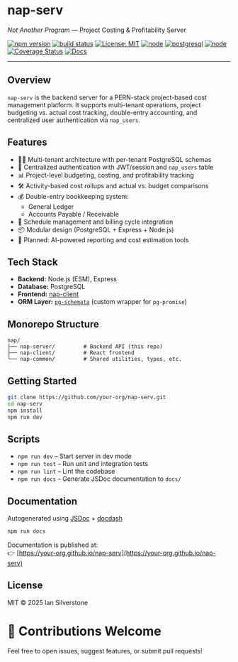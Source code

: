 # nap-serv

_Not Another Program_ — Project Costing & Profitability Server

[![npm version](https://img.shields.io/npm/v/nap-serv.svg)](https://www.npmjs.com/package/nap-serv)
[![build status](https://img.shields.io/github/actions/workflow/status/your-username/pg-schemata/ci.yml?branch=main)](https://github.com/your-username/nap-serv/actions)
[![License: MIT](https://img.shields.io/badge/license-MIT-blue.svg)](LICENSE)
[![node](https://img.shields.io/badge/node-%3E%3D14.0.0-brightgreen)](https://nodejs.org/)
[![postgresql](https://img.shields.io/badge/PostgreSQL-✔️-blue)](https://www.postgresql.org/)
[![node](https://img.shields.io/badge/node-%3E%3D14.0.0-brightgreen)](https://nodejs.org/)
[![Coverage Status](https://coveralls.io/repos/github/your-org/nap-serv/badge.svg?branch=main)](https://coveralls.io/github/your-org/nap-serv?branch=main)
[![Docs](https://img.shields.io/badge/docs-online-brightgreen)](https://your-org.github.io/nap-serv/)

---

## Overview

`nap-serv` is the backend server for a PERN-stack project-based cost management platform. It supports multi-tenant operations, project budgeting vs. actual cost tracking, double-entry accounting, and centralized user authentication via `nap_users`.

## Features

- 🧑‍💼 Multi-tenant architecture with per-tenant PostgreSQL schemas
- 🔐 Centralized authentication with JWT/session and `nap_users` table
- 📊 Project-level budgeting, costing, and profitability tracking
- 🛠️ Activity-based cost rollups and actual vs. budget comparisons
- 💰 Double-entry bookkeeping system:
  - General Ledger
  - Accounts Payable / Receivable
- 📆 Schedule management and billing cycle integration
- 📦 Modular design (PostgreSQL + Express + Node.js)
- 🧠 Planned: AI-powered reporting and cost estimation tools

## Tech Stack

- **Backend:** Node.js (ESM), Express
- **Database:** PostgreSQL
- **Frontend:** [nap-client](https://github.com/your-org/nap-client)
- **ORM Layer:** [`pg-schemata`](https://www.npmjs.com/package/pg-schemata) (custom wrapper for `pg-promise`)

## Monorepo Structure

```plaintext
nap/
├── nap-server/         # Backend API (this repo)
├── nap-client/         # React frontend
└── nap-common/         # Shared utilities, types, etc.
```

## Getting Started

```bash
git clone https://github.com/your-org/nap-serv.git
cd nap-serv
npm install
npm run dev
```

## Scripts

- `npm run dev` – Start server in dev mode
- `npm run test` – Run unit and integration tests
- `npm run lint` – Lint the codebase
- `npm run docs` – Generate JSDoc documentation to `docs/`

## Documentation

Autogenerated using [JSDoc](https://jsdoc.app) + [docdash](https://github.com/clenemt/docdash)

```bash
npm run docs
```

Documentation is published at:  
👉 [https://your-org.github.io/nap-serv](https://your-org.github.io/nap-serv)

## License

MIT © 2025 Ian Silverstone

# 🚀 Contributions Welcome

Feel free to open issues, suggest features, or submit pull requests!
